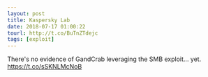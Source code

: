 ```yaml
---
layout: post
title: Kaspersky Lab
date: 2018-07-17 01:00:22
tourl: http://t.co/BuTnZTdejc
tags: [exploit]
---
```

There's no evidence of GandCrab leveraging the SMB exploit... yet. https://t.co/sSKNLMcNoB